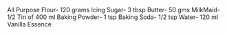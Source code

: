 All Purpose Flour- 120 grams
Icing Sugar- 3 tbsp
Butter- 50 gms
MilkMaid- 1/2 Tin of 400 ml
Baking Powder- 1 tsp
Baking Soda- 1/2 tsp
Water- 120 ml
Vanilla Essence